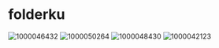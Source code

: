 # folderku
![1000046432](https://user-images.githubusercontent.com/61903427/211010361-8e4b5ef4-9116-4e62-abd4-d5099565982a.jpg)
![1000050264](https://user-images.githubusercontent.com/61903427/211011189-f43905c0-2ee3-4270-a0e8-98f30b3bd625.jpg)
![1000048430](https://user-images.githubusercontent.com/61903427/211011675-e04a541e-2603-4371-9988-e8e8248e07c3.jpg)
![1000042123](https://user-images.githubusercontent.com/61903427/211012084-be53c16a-bb7e-4ab4-b6e3-25ebe3965247.jpg)
